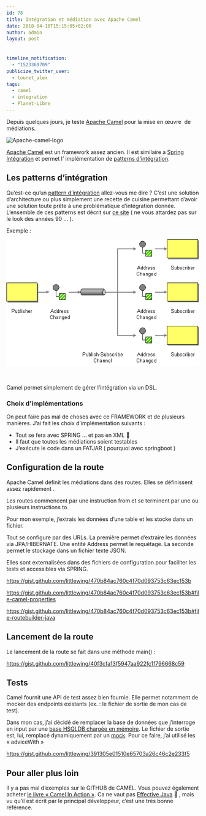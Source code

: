 ```yaml
---
id: 78
title: Intégration et médiation avec Apache Camel
date: 2018-04-10T15:15:05+02:00
author: admin
layout: post


timeline_notification:
  - "1523369709"
publicize_twitter_user:
  - touret_alex
tags:
  - camel
  - integration
  - Planet-Libre
---
```

Depuis quelques jours, je teste [Apache Camel](https://camel.apache.org/) pour la mise en œuvre  de médiations.

<img loading="lazy" class=" size-full wp-image-80 aligncenter" src="/assets/img/posts/2018/04/apache-camel-logo.png" alt="Apache-camel-logo" width="349" height="171" srcset="/assets/img/posts/2018/04/apache-camel-logo.png 349w, /assets/img/posts/2018/04/apache-camel-logo-300x147.png 300w" sizes="(max-width: 349px) 100vw, 349px" /> 

[Apache Camel](https://camel.apache.org/) est un framework assez ancien. Il est similaire à [Spring Intégration](https://projects.spring.io/spring-integration/) et permet l&rsquo; implémentation de [patterns d&rsquo;intégration](http://www.enterpriseintegrationpatterns.com/patterns/messaging/Chapter1.html).

## Les patterns d&rsquo;intégration

Qu&rsquo;est-ce qu&rsquo;un [pattern d&rsquo;intégration](http://www.enterpriseintegrationpatterns.com/patterns/messaging/Chapter1.html) allez-vous me dire ? C&rsquo;est une solution d&rsquo;architecture ou plus simplement une recette de cuisine permettant d&rsquo;avoir une solution toute prête à une problématique d&rsquo;intégration donnée. L&rsquo;ensemble de ces patterns est décrit sur [ce site](http://www.enterpriseintegrationpatterns.com/) ( ne vous attardez pas sur le look des années 90 &#8230; ).

Exemple :

<img loading="lazy" class="alignnone size-full wp-image-79" src="/assets/img/posts/2018/04/publishsubscribesolution.gif" alt="PublishSubscribeSolution" width="504" height="330" /> 

&nbsp;

Camel permet simplement de gérer l&rsquo;intégration via un DSL.

### Choix d&rsquo;implémentations

On peut faire pas mal de choses avec ce FRAMEWORK et de plusieurs manières. J&rsquo;ai fait les choix d&rsquo;implémentation suivants :

  * Tout se fera avec SPRING &#8230; et pas en XML 🙂
  * Il faut que toutes les médiations soient testables
  * J&rsquo;exécute le code dans un FATJAR ( pourquoi avec springboot )

## Configuration de la route

Apache Camel définit les médiations dans des routes. Elles se définissent assez rapidement .

Les routes commencent par une instruction from et se terminent par une ou plusieurs instructions to.

Pour mon exemple, j&rsquo;extrais les données d&rsquo;une table et les stocke dans un fichier.

Tout se configure par des URLs. La première permet d&rsquo;extraire les données via JPA/HIBERNATE. Une entité Address permet le requêtage. La seconde permet le stockage dans un fichier texte JSON.

Elles sont externalisées dans des fichiers de configuration pour faciliter les tests et accessibles via SPRING.

https://gist.github.com/littlewing/470b84ac760c4f70d093753c63ec153b

https://gist.github.com/littlewing/470b84ac760c4f70d093753c63ec153b#file-camel-properties

https://gist.github.com/littlewing/470b84ac760c4f70d093753c63ec153b#file-routebuilder-java

## Lancement de la route

Le lancement de la route se fait dans une méthode main() :

https://gist.github.com/littlewing/40f3cfa13f5947aa922fc1f796668c59

## Tests

Camel fournit une API de test assez bien fournie. Elle permet notamment de mocker des endpoints existants (ex. : le fichier de sortie de mon cas de test).

Dans mon cas, j&rsquo;ai décidé de remplacer la base de données que j&rsquo;interroge en input par une [base HSQLDB chargée en mémoire](http://hsqldb.org/doc/guide/ch01.html#N101CA). Le fichier de sortie est, lui, remplacé dynamiquement par un [mock](https://camel.apache.org/mock.html). Pour ce faire, j&rsquo;ai utilisé les « adviceWith »

https://gist.github.com/littlewing/391305e01510e65703a26c46c2e233f5

## Pour aller plus loin

Il y a pas mal d&rsquo;exemples sur le GITHUB de CAMEL. Vous pouvez également acheter [le livre « Camel In Action »](https://www.manning.com/books/camel-in-action-second-edition). Ca ne vaut pas [Effective Java](https://www.amazon.fr/dp/B00B8V09HY/ref=dp-kindle-redirect?_encoding=UTF8&btkr=1) 🙂 , mais vu qu&rsquo;il est écrit par le principal développeur, c&rsquo;est une très bonne référence.

&nbsp;

&nbsp;